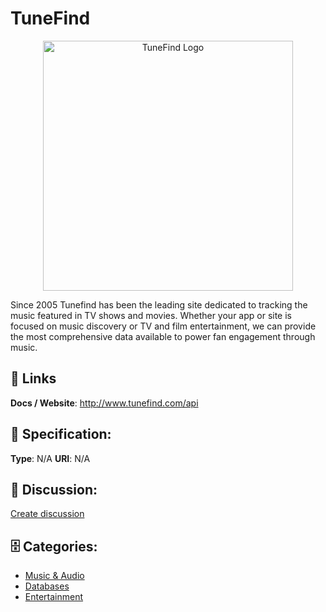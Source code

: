 # TuneFind
<p align="center">
    <img width="400" src="https://raw.githubusercontent.com/apis-list/apis-list/main/apis/tunefind/logo_256x256.png" alt="TuneFind Logo"/>
</p>

Since 2005 Tunefind has been the leading site dedicated to tracking the music featured in TV shows and movies. Whether your app or site is focused on music discovery or TV and film entertainment, we can provide the most comprehensive data available to power fan engagement through music.

##  🔗 Links
**Docs / Website**: http://www.tunefind.com/api

## 🧬 Specification:
**Type**: N/A
**URI**: N/A

## 💬 Discussion:
[Create discussion](https://github.com/apis-list/apis-list/discussions/new)

## 🗄️ Categories:
- [Music & Audio](https://github.com/apis-list/apis-list#music--audio)
- [Databases](https://github.com/apis-list/apis-list#databases)
- [Entertainment](https://github.com/apis-list/apis-list#entertainment)










